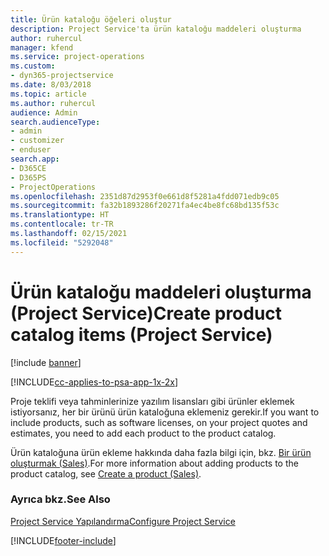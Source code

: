 ```yaml
---
title: Ürün kataloğu öğeleri oluştur
description: Project Service'ta ürün kataloğu maddeleri oluşturma
author: ruhercul
manager: kfend
ms.service: project-operations
ms.custom:
- dyn365-projectservice
ms.date: 8/03/2018
ms.topic: article
ms.author: ruhercul
audience: Admin
search.audienceType:
- admin
- customizer
- enduser
search.app:
- D365CE
- D365PS
- ProjectOperations
ms.openlocfilehash: 2351d87d2953f0e661d8f5281a4fdd071edb9c05
ms.sourcegitcommit: fa32b1893286f20271fa4ec4be8fc68bd135f53c
ms.translationtype: HT
ms.contentlocale: tr-TR
ms.lasthandoff: 02/15/2021
ms.locfileid: "5292048"
---
```

# <a name="create-product-catalog-items-project-service"></a><span data-ttu-id="15e98-103">Ürün kataloğu maddeleri oluşturma (Project Service)</span><span class="sxs-lookup"><span data-stu-id="15e98-103">Create product catalog items (Project Service)</span></span>

[!include [banner](../includes/psa-now-project-operations.md)]

[!INCLUDE[cc-applies-to-psa-app-1x-2x](../includes/cc-applies-to-psa-app-1x-2x.md)]

<span data-ttu-id="15e98-104">Proje teklifi veya tahminlerinize yazılım lisansları gibi ürünler eklemek istiyorsanız, her bir ürünü ürün kataloğuna eklemeniz gerekir.</span><span class="sxs-lookup"><span data-stu-id="15e98-104">If you want to include products, such as software licenses, on your project quotes and estimates, you need to add each product to the product catalog.</span></span>  
  
 <span data-ttu-id="15e98-105">Ürün kataloğuna ürün ekleme hakkında daha fazla bilgi için, bkz. [Bir ürün oluşturmak (Sales)](https://docs.microsoft.com/dynamics365/sales-enterprise/create-product-sales).</span><span class="sxs-lookup"><span data-stu-id="15e98-105">For more information about adding products to the product catalog, see [Create a product (Sales)](https://docs.microsoft.com/dynamics365/sales-enterprise/create-product-sales).</span></span>  
  
### <a name="see-also"></a><span data-ttu-id="15e98-106">Ayrıca bkz.</span><span class="sxs-lookup"><span data-stu-id="15e98-106">See Also</span></span>  
 [<span data-ttu-id="15e98-107">Project Service Yapılandırma</span><span class="sxs-lookup"><span data-stu-id="15e98-107">Configure Project Service</span></span>](../psa/configure.md)


[!INCLUDE[footer-include](../includes/footer-banner.md)]